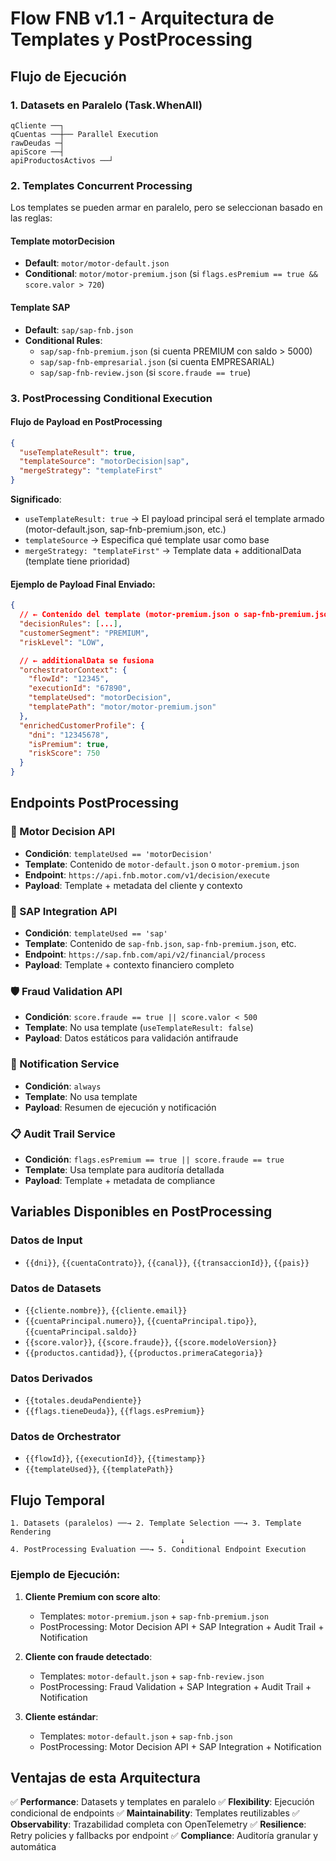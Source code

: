 # Flow FNB v1.1 - Arquitectura de Templates y PostProcessing

## Flujo de Ejecución

### 1. **Datasets en Paralelo** (Task.WhenAll)

```
qCliente ──┐
qCuentas ──┼── Parallel Execution
rawDeudas ─┤
apiScore ──┤
apiProductosActivos ──┘
```

### 2. **Templates Concurrent Processing**

Los templates se pueden armar en paralelo, pero se seleccionan basado en las reglas:

#### Template motorDecision

- **Default**: `motor/motor-default.json`
- **Conditional**: `motor/motor-premium.json` (si `flags.esPremium == true && score.valor > 720`)

#### Template SAP

- **Default**: `sap/sap-fnb.json`
- **Conditional Rules**:
  - `sap/sap-fnb-premium.json` (si cuenta PREMIUM con saldo > 5000)
  - `sap/sap-fnb-empresarial.json` (si cuenta EMPRESARIAL)
  - `sap/sap-fnb-review.json` (si `score.fraude == true`)

### 3. **PostProcessing Conditional Execution**

#### Flujo de Payload en PostProcessing

```json
{
  "useTemplateResult": true,
  "templateSource": "motorDecision|sap",
  "mergeStrategy": "templateFirst"
}
```

**Significado**:

- `useTemplateResult: true` → El payload principal será el template armado (motor-default.json, sap-fnb-premium.json, etc.)
- `templateSource` → Especifica qué template usar como base
- `mergeStrategy: "templateFirst"` → Template data + additionalData (template tiene prioridad)

#### Ejemplo de Payload Final Enviado:

```json
{
  // ← Contenido del template (motor-premium.json o sap-fnb-premium.json)
  "decisionRules": [...],
  "customerSegment": "PREMIUM",
  "riskLevel": "LOW",

  // ← additionalData se fusiona
  "orchestratorContext": {
    "flowId": "12345",
    "executionId": "67890",
    "templateUsed": "motorDecision",
    "templatePath": "motor/motor-premium.json"
  },
  "enrichedCustomerProfile": {
    "dni": "12345678",
    "isPremium": true,
    "riskScore": 750
  }
}
```

## Endpoints PostProcessing

### 🎯 Motor Decision API

- **Condición**: `templateUsed == 'motorDecision'`
- **Template**: Contenido de `motor-default.json` o `motor-premium.json`
- **Endpoint**: `https://api.fnb.motor.com/v1/decision/execute`
- **Payload**: Template + metadata del cliente y contexto

### 🏢 SAP Integration API

- **Condición**: `templateUsed == 'sap'`
- **Template**: Contenido de `sap-fnb.json`, `sap-fnb-premium.json`, etc.
- **Endpoint**: `https://sap.fnb.com/api/v2/financial/process`
- **Payload**: Template + contexto financiero completo

### 🛡️ Fraud Validation API

- **Condición**: `score.fraude == true || score.valor < 500`
- **Template**: No usa template (`useTemplateResult: false`)
- **Payload**: Datos estáticos para validación antifraude

### 📧 Notification Service

- **Condición**: `always`
- **Template**: No usa template
- **Payload**: Resumen de ejecución y notificación

### 📋 Audit Trail Service

- **Condición**: `flags.esPremium == true || score.fraude == true`
- **Template**: Usa template para auditoría detallada
- **Payload**: Template + metadata de compliance

## Variables Disponibles en PostProcessing

### Datos de Input

- `{{dni}}`, `{{cuentaContrato}}`, `{{canal}}`, `{{transaccionId}}`, `{{pais}}`

### Datos de Datasets

- `{{cliente.nombre}}`, `{{cliente.email}}`
- `{{cuentaPrincipal.numero}}`, `{{cuentaPrincipal.tipo}}`, `{{cuentaPrincipal.saldo}}`
- `{{score.valor}}`, `{{score.fraude}}`, `{{score.modeloVersion}}`
- `{{productos.cantidad}}`, `{{productos.primeraCategoria}}`

### Datos Derivados

- `{{totales.deudaPendiente}}`
- `{{flags.tieneDeuda}}`, `{{flags.esPremium}}`

### Datos de Orchestrator

- `{{flowId}}`, `{{executionId}}`, `{{timestamp}}`
- `{{templateUsed}}`, `{{templatePath}}`

## Flujo Temporal

```
1. Datasets (paralelos) ──→ 2. Template Selection ──→ 3. Template Rendering
                                      ↓
4. PostProcessing Evaluation ──→ 5. Conditional Endpoint Execution
```

### Ejemplo de Ejecución:

1. **Cliente Premium con score alto**:

   - Templates: `motor-premium.json` + `sap-fnb-premium.json`
   - PostProcessing: Motor Decision API + SAP Integration + Audit Trail + Notification

2. **Cliente con fraude detectado**:

   - Templates: `motor-default.json` + `sap-fnb-review.json`
   - PostProcessing: Fraud Validation + SAP Integration + Audit Trail + Notification

3. **Cliente estándar**:
   - Templates: `motor-default.json` + `sap-fnb.json`
   - PostProcessing: Motor Decision API + SAP Integration + Notification

## Ventajas de esta Arquitectura

✅ **Performance**: Datasets y templates en paralelo
✅ **Flexibility**: Ejecución condicional de endpoints
✅ **Maintainability**: Templates reutilizables
✅ **Observability**: Trazabilidad completa con OpenTelemetry
✅ **Resilience**: Retry policies y fallbacks por endpoint
✅ **Compliance**: Auditoría granular y automática
